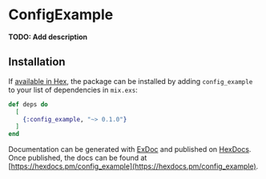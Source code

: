 # ConfigExample

**TODO: Add description**

## Installation

If [available in Hex](https://hex.pm/docs/publish), the package can be installed
by adding `config_example` to your list of dependencies in `mix.exs`:

```elixir
def deps do
  [
    {:config_example, "~> 0.1.0"}
  ]
end
```

Documentation can be generated with [ExDoc](https://github.com/elixir-lang/ex_doc)
and published on [HexDocs](https://hexdocs.pm). Once published, the docs can
be found at [https://hexdocs.pm/config_example](https://hexdocs.pm/config_example).

